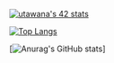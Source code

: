 [![utawana's 42 stats](https://badge42.vercel.app/api/v2/cl8wx6xoo00160gl78qjotiz0/stats?cursusId=21&coalitionId=90)](https://github.com/JaeSeoKim/badge42)

[![Top Langs](https://github-readme-stats.vercel.app/api/top-langs/?username=Redgenal)](https://github.com/Redgenal/github-readme-stats)

[![Anurag's GitHub stats](https://github-readme-stats.vercel.app/api?username=Redgenal&theme=tokyonight)]
